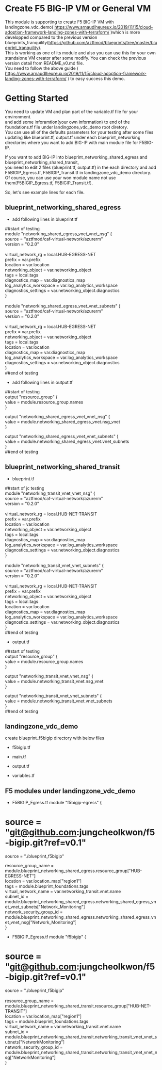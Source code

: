 # Create F5 BIG-IP VM or General VM
This module is supporting to create F5 BIG-IP VM with landingzone_vdc_demo( https://www.arnaudlheureux.io/2019/11/15/cloud-adoption-framework-landing-zones-with-terraform/ )which is more developped compared to the previous version blueprints_tranquility(https://github.com/aztfmod/blueprints/tree/master/blueprint_tranquility). <br>
This is working as one of its module and also you can use this for your own standalone VM creator after some modify.
You can check the previous version detail from README_v0.md file.<br>
You need to follow the above guide ( https://www.arnaudlheureux.io/2019/11/15/cloud-adoption-framework-landing-zones-with-terraform/ ) to easy success this demo.

# Getting Started
You need to update VM and plan part of the variable.tf file for your environment. <br>
and add some inforamtion(your own information) to end of the foundations.tf file under landingzone_vdc_demo root diretory. <br>
You can use all of the defaults parameters for your testing after some files updating like blueprint.tf, output.tf under each blueprint_networking directories where you want to add BIG-IP with main module file for F5BIG-IP.

If you want to add BIG-IP into blueprint_networking_shared_egress and blueprint_networking_shared_transit, <br>you need to edit 2 files (blueprint.tf, output.tf) in the each directory and add F5BIGIP_Egress.tf, F5BIGIP_Transit.tf in landingzone_vdc_demo directory.<br>
Of course, you can use your won module name not use them(F5BIGIP_Egress.tf, F5BIGIP_Transit.tf).

So, let's see example lines for each file.
## blueprint_networking_shared_egress
 - add following lines in blueprint.tf
 
 ##start of testing <br>
  module "networking_shared_egress_vnet_vnet_nsg" { <br>
    source  = "aztfmod/caf-virtual-network/azurerm" <br>
    version = "0.2.0" <br>
   <br>
    virtual_network_rg                = local.HUB-EGRESS-NET <br>
    prefix                            = var.prefix <br>
    location                          = var.location <br>
    networking_object                 = var.networking_object <br>
    tags                              = local.tags <br>
    diagnostics_map                   = var.diagnostics_map <br>
    log_analytics_workspace           = var.log_analytics_workspace <br>
    diagnostics_settings              = var.networking_object.diagnostics <br>
  } <br>
   <br>
  module "networking_shared_egress_vnet_vnet_subnets" { <br>
    source  = "aztfmod/caf-virtual-network/azurerm" <br>
    version = "0.2.0" <br>
   <br>
    virtual_network_rg                = local.HUB-EGRESS-NET <br>
    prefix                            = var.prefix <br>
    networking_object                 = var.networking_object <br>
    tags                  = local.tags <br>
    location              = var.location <br>
    diagnostics_map                   = var.diagnostics_map <br>
    log_analytics_workspace           = var.log_analytics_workspace <br>
    diagnostics_settings              = var.networking_object.diagnostics <br>
  } <br>
  ##end of testing <br>

 - add following lines in output.tf

  ##start of testing <br>
  output "resource_group" { <br>
      value       = module.resource_group.names <br>
  } <br>
  
  output "networking_shared_egress_vnet_vnet_nsg" { <br>
      value       = module.networking_shared_egress_vnet.nsg_vnet <br>
  } <br>
  
  output "networking_shared_egress_vnet_vnet_subnets" { <br>
      value       = module.networking_shared_egress_vnet.vnet_subnets <br>
  } <br>
  ##end of testing <br>


## blueprint_networking_shared_transit
 - blueprint.tf

  ##start of jc testing <br>
  module "networking_transit_vnet_vnet_nsg" { <br>
    source  = "aztfmod/caf-virtual-network/azurerm" <br>
    version = "0.2.0" <br>
   <br>
    virtual_network_rg                = local.HUB-NET-TRANSIT <br>
    prefix                            = var.prefix <br>
    location                          = var.location <br>
    networking_object                 = var.networking_object <br>
    tags                              = local.tags <br>
    diagnostics_map                   = var.diagnostics_map <br>
    log_analytics_workspace           = var.log_analytics_workspace <br>
    diagnostics_settings              = var.networking_object.diagnostics <br>
  } <br>
   <br>
  module "networking_transit_vnet_vnet_subnets" { <br>
    source  = "aztfmod/caf-virtual-network/azurerm" <br>
    version = "0.2.0" <br>
   <br>
    virtual_network_rg                = local.HUB-NET-TRANSIT <br>
    prefix                            = var.prefix <br>
    networking_object                 = var.networking_object <br>
    tags                  = local.tags <br>
    location              = var.location <br>
    diagnostics_map                   = var.diagnostics_map <br>
    log_analytics_workspace           = var.log_analytics_workspace <br>
    diagnostics_settings              = var.networking_object.diagnostics <br>
  } <br>
  ##end of testing <br>

 - output.tf

  ##start of testing <br>
  output "resource_group" { <br>
      value       = module.resource_group.names <br>
  } <br>
  
  output "networking_transit_vnet_vnet_nsg" { <br>
      value       = module.networking_transit_vnet.nsg_vnet <br>
  } <br>
 
  output "networking_transit_vnet_vnet_subnets" { <br>
      value       = module.networking_transit_vnet.vnet_subnets <br>
  } <br>
  ##end of testing <br>


## landingzone_vdc_demo
create blueprint_f5bigip directory with below files
 - f5bigip.tf
 
 - main.tf
 
 - output.tf
 
 - variables.tf

  
## F5 modules under landingzone_vdc_demo
 - F5BIGIP_Egress.tf
  module "f5bigip-egress" { <br>
  #  source  = "git@github.com:jungcheolkwon/f5-bigip.git?ref=v0.1" <br>
  source  = "./blueprint_f5bigip" <br>
  
  resource_group_name       = module.blueprint_networking_shared_egress.resource_group["HUB-EGRESS-NET"] <br>
  location                  = var.location_map["region1"] <br>
  tags                      = module.blueprint_foundations.tags <br>
  virtual_network_name      = var.networking_transit.vnet.name <br>
  subnet_id                 = module.blueprint_networking_shared_egress.networking_shared_egress_vnet_vnet_subnets["Network_Monitoring"] <br>
  network_security_group_id = module.blueprint_networking_shared_egress.networking_shared_egress_vnet_vnet_nsg["Network_Monitoring"] <br>
  } <br>
 - F5BIGIP_Egress.tf
  module "f5bigip" { <br>
  #  source  = "git@github.com:jungcheolkwon/f5-bigip.git?ref=v0.1" <br>
  source  = "./blueprint_f5bigip" <br>
   <br>
  resource_group_name       = module.blueprint_networking_shared_transit.resource_group["HUB-NET-TRANSIT"] <br>
  location                  = var.location_map["region1"] <br>
  tags                      = module.blueprint_foundations.tags <br>
  virtual_network_name      = var.networking_transit.vnet.name <br>
  subnet_id                 = module.blueprint_networking_shared_transit.networking_transit_vnet_vnet_subnets["NetworkMonitoring"] <br>
  network_security_group_id = module.blueprint_networking_shared_transit.networking_transit_vnet_vnet_nsg["NetworkMonitoring"] <br>
  } <br>
